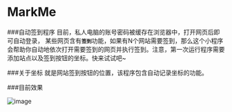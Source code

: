 # MarkMe
###自动签到程序
目前，私人电脑的账号密码被缓存在浏览器中，打开网页后即可自动登录，
某些网页含有<code>**签到**</code>功能，如果有N个网站需要签到，那么这个小程序会帮助你自动地依次打开需要签到的网页并执行签到。注意，第一次运行程序需要添加站点以及签到按钮的坐标。快来试试吧~

###关于坐标
就是网站签到按钮的位置，该程序包含自动记录坐标的功能。


###目前效果

![image](https://github.com/XHerbert/Catcher/raw/master/Catcher/Resource/MarkMe.png)

